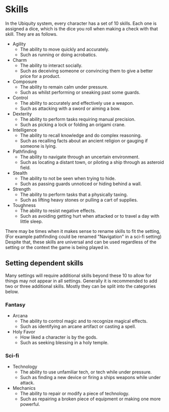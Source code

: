 # Skills

In the Ubiquity system, every character has a set of 10 skills. Each one is assigned a dice, which is the dice you roll when making a check with that skill. They are as follows.

- Agility
  - The ability to move quickly and accurately.
  - Such as running or doing acrobatics.
- Charm
  - The ability to interact socially.
  - Such as deceiving someone or convincing them to give a better price for a product.
- Composure
  - The ability to remain calm under pressure.
  - Such as whilst performing or sneaking past some guards.
- Control
  - The ability to accurately and effectively use a weapon.
  - Such as attacking with a sword or aiming a bow.
- Dexterity
  - The ability to perform tasks requiring manual precision.
  - Such as picking a lock or folding an origami crane.
- Intelligence
  - The ability to recall knowledge and do complex reasoning.
  - Such as recalling facts about an ancient religion or gauging if someone is lying.
- Pathfinding
  - The ability to navigate through an uncertain environment.
  - Such as locating a distant town, or piloting a ship through as asteroid field.
- Stealth
  - The ability to not be seen when trying to hide.
  - Such as passing guards unnoticed or hiding behind a wall.
- Strength
  - The ability to perform tasks that a physically taxing.
  - Such as lifting heavy stones or pulling a cart of supplies.
- Toughness
  - The ability to resist negative effects.
  - Such as avoiding getting hurt when attacked or to travel a day with little sleep.

There may be times when it makes sense to rename skills to fit the setting, (For example pathfinding could be renamed "Navigation" in a sci-fi setting) Despite that, these skills are universal and can be used regardless of the setting or the context the game is being played in.

## Setting dependent skills

Many settings will require additional skills beyond these 10 to allow for things may not appear in all settings. Generally it is recommended to add two or three additional skills. Mostly they can be split into the categories below.

### Fantasy

- Arcana
  - The ability to control magic and to recognize magical effects.
  - Such as identifying an arcane artifact or casting a spell.
- Holy Favor
  - How liked a character is by the gods.
  - Such as seeking blessing in a holy temple.

### Sci-fi

- Technology
  - The ability to use unfamiliar tech, or tech while under pressure.
  - Such as finding a new device or firing a ships weapons while under attack.
- Mechanics
  - The ability to repair or modify a piece of technology.
  - Such as repairing a broken piece of equipment or making one more powerful.
